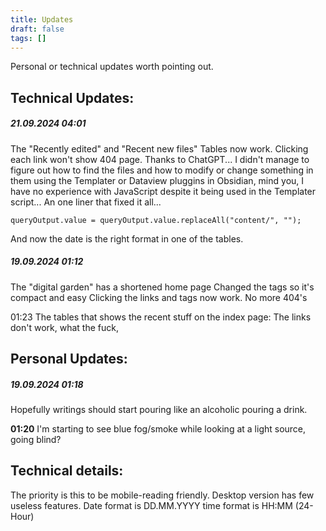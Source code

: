 ```yaml
---
title: Updates
draft: false
tags: []
---
```

Personal or technical updates worth pointing out.
## Technical Updates:
##### **21.09.2024 04:01**
The "Recently edited" and "Recent new files" Tables now work. Clicking each link won't show 404 page.
Thanks to ChatGPT... I didn't manage to figure out how to find the files and how to modify or change something in them using the Templater or Dataview pluggins in Obsidian, mind you, I have no experience with JavaScript despite it being used in the Templater script...
An one liner that fixed it all...
```
queryOutput.value = queryOutput.value.replaceAll("content/", "");
```
And now the date is the right format in one of the tables.

##### **19.09.2024 01:12**
The "digital garden" has a shortened home page
Changed the tags so it's compact and easy
Clicking the links and tags now work. No more 404's

01:23
The tables that shows the recent stuff on the index page: 
The links don't work, what the fuck, 
## Personal Updates:
##### **19.09.2024 01:18**
Hopefully writings should start pouring like an alcoholic pouring a drink.

**01:20**
I'm starting to see blue fog/smoke while looking at a light source, going blind?

## Technical details:
The priority is this to be mobile-reading friendly.
Desktop version has few useless features.
Date format is DD.MM.YYYY time format is HH:MM (24-Hour)